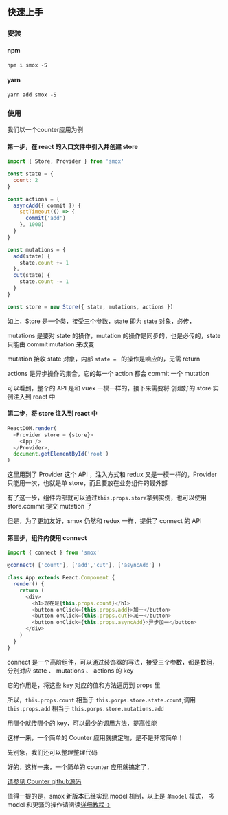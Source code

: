 ## 快速上手

### 安装
#### npm
```shell
npm i smox -S
```
#### yarn
```shell
yarn add smox -S
```
### 使用

我们以一个counter应用为例

#### 第一步，在 react 的入口文件中引入并创建 store
```javascript
import { Store, Provider } from 'smox'

const state = {
  count: 2
}

const actions = {
  asyncAdd({ commit }) {
    setTimeout(() => {
      commit('add')
    }, 1000)
  }
}

const mutations = {
  add(state) {
    state.count += 1
  },
  cut(state) {
    state.count -= 1
  }
}

const store = new Store({ state, mutations, actions })
```
如上，Store 是一个类，接受三个参数，state 即为 state 对象，必传，

mutations 是要对 state 的操作，mutation 的操作是同步的，也是必传的，state 只能由 commit mutation 来改变

mutation 接收 state 对象，内部 `state = ` 的操作是响应的，无需 return

actions 是异步操作的集合，它的每一个 action 都会 commit 一个 mutation

可以看到，整个的 API 是和 vuex 一模一样的，接下来需要将 创建好的 store 实例注入到 react 中

#### 第二步，将 store 注入到 react 中
```javascript
ReactDOM.render(
  <Provider store = {store}>
    <App />
  </Provider>,
  document.getElementById('root')
)
```
这里用到了 Provider 这个 API ，注入方式和 redux 又是一模一样的，Provider 只能用一次，也就是单 store，而且要放在业务组件的最外部

有了这一步，组件内部就可以通过`this.props.store`拿到实例，也可以使用 store.commit 提交 mutation 了

但是，为了更加友好，smox 仍然和 redux 一样，提供了 connect 的 API

#### 第三步，组件内使用 connect

```javascript
import { connect } from 'smox'

@connect( ['count'], ['add','cut'], ['asyncAdd'] )

class App extends React.Component {
  render() {
    return (
      <div>
        <h1>现在是{this.props.count}</h1>
        <button onClick={this.props.add}>加一</button>
        <button onClick={this.props.cut}>减一</button>
        <button onClick={this.props.asyncAdd}>异步加一</button>
      </div>
    )
  }
}
```

connect 是一个高阶组件，可以通过装饰器的写法，接受三个参数，都是数组，分别对应 state 、 mutations 、 actions 的 key

它的作用是，将这些 key 对应的值和方法遍历到 props 里

所以，`this.props.count` 相当于 `this.porps.store.state.count`,调用`this.props.add` 相当于 `this.porps.store.mutations.add`

用哪个就传哪个的 key，可以最少的调用方法，提高性能

这样一来，一个简单的 Counter 应用就搞定啦，是不是非常简单！

先别急，我们还可以整理整理代码


好的，这样一来，一个简单的 counter 应用就搞定了，

[请参见 Counter github源码](https://github.com/132yse/smox-counter)

值得一提的是，smox 新版本已经实现 model 机制，以上是 `单model` 模式，
多 model 和更骚的操作请阅读[详细教程→](/guide/)